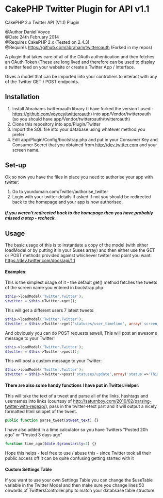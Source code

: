 CakePHP Twitter Plugin for API v1.1
=============================

CakePHP 2.x Twitter API (V1.1) Plugin

@Author Daniel Voyce<br />
@Date 24th February 2014<br />
@Requires CakePHP 2.x (Tested on 2.4.3)<br />
@Requires https://github.com/abraham/twitteroauth (Forked in my repos)<br />

A plugin that takes care of all of the OAuth authentication and then fetches an OAuth Token (These are long lived and therefore can be used to display a twitter feed on your website or create a Twitter App / Interface.

Gives a model that can be imported into your controllers to interact with any of the Twitter GET / POST endpoints.

Installation
------------

1. Install Abrahams twitteroauth library (I have forked the version I used - https://github.com/voycey/twitteroauth) into app/Vendor/twitteroauth (so you should have app/Vendor/twitteroauth/twitteroauth)
2. Clone this repository into app/Plugin/Twitter
3. Import the SQL file into your database using whatever method you prefer
4. Edit app/Plugin/Config/bootstrap.php and put in your Consumer Key and Consumer Secret that you obtained from http://dev.twitter.com and your screen name.


Set-up
------

Ok so now you have the files in place you need to authorise your app with twitter:

1. Go to yourdomain.com/Twitter/authorise_twitter
2. Login with your twitter details if asked if not you should be redirected back to the homepage and your app is now authorised.

##### If you weren't redirected back to the homepage then you have probably missed a step - recheck.

Usage
-----

The basic usage of this is to instantiate a copy of the model (with either loadModel or by putting it in your $uses array) and then either use the GET or POST methods provided against whichever twitter end point you want:
https://dev.twitter.com/docs/api/1.1


#### Examples:

This is the simplest usage of it - the default get() method fetches the tweets of the screen name you entered in bootstrap.php

```php
$this->loadModel('Twitter.Twitter');
$twitter = $this->Twitter->get();
```

This will get a different users 7 latest tweets:

```php
$this->loadModel('Twitter.Twitter');
$twitter = $this->Twitter->get('statuses/user_timeline', array('screen_name' => 'voycey', count' => 7));
```

And obviously you can do POST requests aswell, This will post an awesome message to your Twitter!

```php
$this->loadModel('Twitter.Twitter');
$twitter = $this->Twitter->post();
```

This will post a custom message to your Twitter:
```php
$this->loadModel('Twitter.Twitter');
$twitter = $this->Twitter->post('statuses/update',array('status'=>'This is an awesome status message');
```

#### There are also some handy functions I have put in Twitter.Helper:

This will take the text of a tweet and parse all of the links, hashtags and usernames into links (courtesy of http://saturnboy.com/2010/02/parsing-twitter-with-regexp/), pass in the twitter->text part and it will output a
nicely formatted html snippet of the tweet.

```php
public function parse_tweet($tweet_text) {}
```

I have also added in a time calculator so you have Twitters "Posted 20h ago" or "Posted 3 days ago"

```php 
function time_ago($date,$granularity=2) {}
```


Hope this helps - feel free to use / abuse this - since Twitter took all their public access off it can be quite confusing getting started with it

#### Custom Settings Table

If you want to use your own Settings Table you can change the $useTable variable in the Twitter Model and then make sure you change lines 50 onwards of TwittersController.php to match your databsase table structure.

